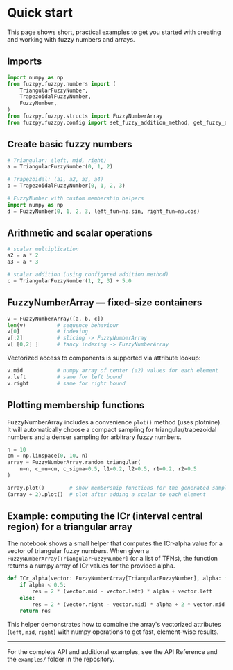 # Quick start

This page shows short, practical examples to get you started with creating and working with fuzzy numbers and arrays.

## Imports

```python
import numpy as np
from fuzzpy.fuzzpy.numbers import (
	TriangularFuzzyNumber,
	TrapezoidalFuzzyNumber,
	FuzzyNumber,
)
from fuzzpy.fuzzpy.structs import FuzzyNumberArray
from fuzzpy.fuzzpy.config import set_fuzzy_addition_method, get_fuzzy_addition_method
```

## Create basic fuzzy numbers

```python
# Triangular: (left, mid, right)
a = TriangularFuzzyNumber(0, 1, 2)

# Trapezoidal: (a1, a2, a3, a4)
b = TrapezoidalFuzzyNumber(0, 1, 2, 3)

# FuzzyNumber with custom membership helpers
import numpy as np
d = FuzzyNumber(0, 1, 2, 3, left_fun=np.sin, right_fun=np.cos)
```

## Arithmetic and scalar operations

```python
# scalar multiplication
a2 = a * 2
a3 = a * 3

# scalar addition (using configured addition method)
c = TriangularFuzzyNumber(1, 2, 3) + 5.0
```

## FuzzyNumberArray — fixed-size containers

```python
v = FuzzyNumberArray([a, b, c])
len(v)          # sequence behaviour
v[0]            # indexing
v[:2]           # slicing -> FuzzyNumberArray
v[ [0,2] ]      # fancy indexing -> FuzzyNumberArray
```

Vectorized access to components is supported via attribute lookup:

```python
v.mid           # numpy array of center (a2) values for each element
v.left          # same for left bound
v.right         # same for right bound
```

## Plotting membership functions

FuzzyNumberArray includes a convenience `plot()` method (uses plotnine). It will automatically
choose a compact sampling for triangular/trapezoidal numbers and a denser sampling for arbitrary
fuzzy numbers.

```python
n = 10
cm = np.linspace(0, 10, n)
array = FuzzyNumberArray.random_triangular(
	n=n, c_mu=cm, c_sigma=0.5, l1=0.2, l2=0.5, r1=0.2, r2=0.5
)

array.plot()        # show membership functions for the generated sample
(array + 2).plot()  # plot after adding a scalar to each element
```

## Example: computing the ICr (interval central region) for a triangular array

The notebook shows a small helper that computes the ICr-alpha value for a vector of triangular fuzzy numbers.
When given a `FuzzyNumberArray[TriangularFuzzyNumber]` (or a list of TFNs), the function returns a numpy array
of ICr values for the provided alpha.

```python
def ICr_alpha(vector: FuzzyNumberArray[TriangularFuzzyNumber], alpha: float = 0.5) -> np.ndarray:
	if alpha < 0.5:
		res = 2 * (vector.mid - vector.left) * alpha + vector.left
	else:
		res = 2 * (vector.right - vector.mid) * alpha + 2 * vector.mid - vector.right
	return res
```

This helper demonstrates how to combine the array's vectorized attributes (`left`, `mid`, `right`) with
numpy operations to get fast, element-wise results.

---

For the complete API and additional examples, see the API Reference and the `examples/` folder in the repository.
